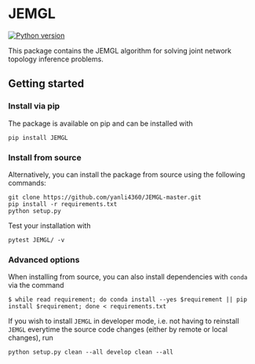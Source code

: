 # JEMGL

[![Python version](https://img.shields.io/badge/python-3.6%20%7C%203.7%20%7C%203.8%20%7C%203.9-blue)](https://www.python.org/)



This package contains the JEMGL algorithm for solving joint network topology inference problems. <br>

## Getting started

### Install via pip

The package is available on pip and can be installed with

    pip install JEMGL

### Install from source

Alternatively, you can install the package from source using the following commands:

    git clone https://github.com/yanli4360/JEMGL-master.git
    pip install -r requirements.txt
    python setup.py

Test your installation with 

    pytest JEMGL/ -v


### Advanced options

When installing from source, you can also install dependencies with `conda` via the command

	$ while read requirement; do conda install --yes $requirement || pip install $requirement; done < requirements.txt

If you wish to install `JEMGL` in developer mode, i.e. not having to reinstall `JEMGL` everytime the source code changes (either by remote or local changes), run

    python setup.py clean --all develop clean --all



